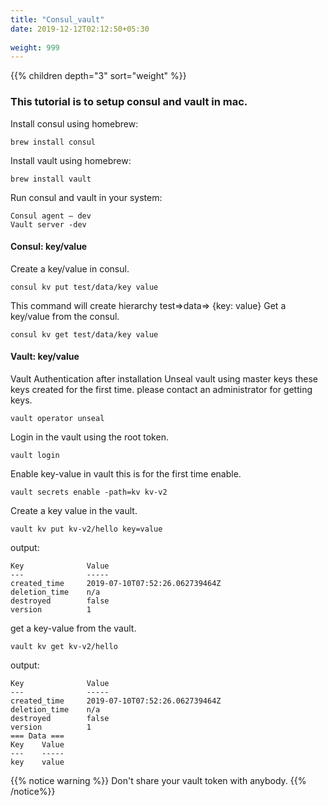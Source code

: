 ```yaml
---
title: "Consul_vault"
date: 2019-12-12T02:12:50+05:30
 
weight: 999
---
```


{{% children depth="3" sort="weight" %}}


### This tutorial is to setup consul and vault in mac.

Install consul using homebrew:

    brew install consul

Install vault using homebrew:

    brew install vault

Run consul and vault in your system:

    Consul agent — dev
    Vault server -dev

#### Consul: key/value

Create a key/value in consul.

    consul kv put test/data/key value

This command will create hierarchy test=>data=> {key: value}
Get a key/value from the consul.

    consul kv get test/data/key value

#### Vault: key/value
Vault Authentication after installation
Unseal vault using master keys these keys created for the first time. please contact an administrator for getting keys.

    vault operator unseal

Login in the vault using the root token.

    vault login

Enable key-value in vault this is for the first time enable.

    vault secrets enable -path=kv kv-v2

Create a key value in the vault.

    vault kv put kv-v2/hello key=value  

output: 

    Key              Value 
    ---              -----
    created_time     2019-07-10T07:52:26.062739464Z 
    deletion_time    n/a 
    destroyed        false 
    version          1

get a key-value from the vault.

    vault kv get kv-v2/hello  

output: 

    Key              Value 
    ---              ----- 
    created_time     2019-07-10T07:52:26.062739464Z 
    deletion_time    n/a 
    destroyed        false 
    version          1  
    === Data === 
    Key    Value 
    ---    ----- 
    key    value

{{% notice warning %}}
Don't share your vault token with anybody.
{{% /notice%}}